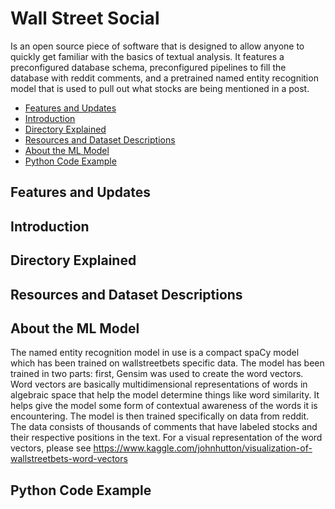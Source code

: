 # Wall Street Social
Is an open source piece of software that is designed to allow anyone to quickly get familiar with the basics of textual analysis. It features a preconfigured database schema, preconfigured pipelines to fill the database with reddit comments, and a pretrained named entity recognition model that is used to pull out what stocks are being mentioned in a post.

* [Features and Updates](https://github.com/JGolafshan/WallStreetSocial/blob/master/README.md#features-and-updates)
* [Introduction](https://github.com/JGolafshan/WallStreetSocial/blob/master/README.md#features-and-updates)
* [Directory Explained](https://github.com/JGolafshan/WallStreetSocial/blob/master/README.md#python-code-example)
* [Resources and Dataset Descriptions](https://github.com/JGolafshan/WallStreetSocial/blob/master/README.md#resources-and-dataset-descriptions)
* [About the ML Model](https://github.com/JGolafshan/WallStreetSocial/blob/master/README.md#about-the-ml-model)
* [Python Code Example](https://github.com/JGolafshan/WallStreetSocial/blob/master/README.md#python-code-example)

## Features and Updates
## Introduction
## Directory Explained
## Resources and Dataset Descriptions
## About the ML Model
The named entity recognition model in use is a compact spaCy model which has been trained on wallstreetbets specific data. The model has been trained in two parts: first, Gensim was used to create the word vectors. Word vectors are basically multidimensional representations of words in algebraic space that help the model determine things like word similarity. It helps give the model some form of contextual awareness of the words it is encountering. The model is then trained specifically on data from reddit. The data consists of thousands of comments that have labeled stocks and their respective positions in the text. For a visual representation of the word vectors, please see https://www.kaggle.com/johnhutton/visualization-of-wallstreetbets-word-vectors
## Python Code Example
